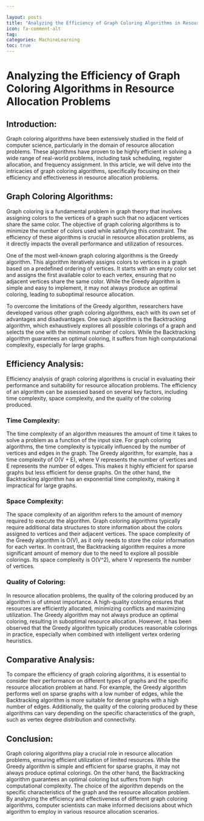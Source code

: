 ```yaml
---

layout: posts
title: "Analyzing the Efficiency of Graph Coloring Algorithms in Resource Allocation Problems"
icon: fa-comment-alt
tag:      
categories: MachineLearning
toc: true
---
```




# Analyzing the Efficiency of Graph Coloring Algorithms in Resource Allocation Problems

## Introduction:
Graph coloring algorithms have been extensively studied in the field of computer science, particularly in the domain of resource allocation problems. These algorithms have proven to be highly efficient in solving a wide range of real-world problems, including task scheduling, register allocation, and frequency assignment. In this article, we will delve into the intricacies of graph coloring algorithms, specifically focusing on their efficiency and effectiveness in resource allocation problems.

## Graph Coloring Algorithms:
Graph coloring is a fundamental problem in graph theory that involves assigning colors to the vertices of a graph such that no adjacent vertices share the same color. The objective of graph coloring algorithms is to minimize the number of colors used while satisfying this constraint. The efficiency of these algorithms is crucial in resource allocation problems, as it directly impacts the overall performance and utilization of resources.

One of the most well-known graph coloring algorithms is the Greedy algorithm. This algorithm iteratively assigns colors to vertices in a graph based on a predefined ordering of vertices. It starts with an empty color set and assigns the first available color to each vertex, ensuring that no adjacent vertices share the same color. While the Greedy algorithm is simple and easy to implement, it may not always produce an optimal coloring, leading to suboptimal resource allocation.

To overcome the limitations of the Greedy algorithm, researchers have developed various other graph coloring algorithms, each with its own set of advantages and disadvantages. One such algorithm is the Backtracking algorithm, which exhaustively explores all possible colorings of a graph and selects the one with the minimum number of colors. While the Backtracking algorithm guarantees an optimal coloring, it suffers from high computational complexity, especially for large graphs.

## Efficiency Analysis:
Efficiency analysis of graph coloring algorithms is crucial in evaluating their performance and suitability for resource allocation problems. The efficiency of an algorithm can be assessed based on several key factors, including time complexity, space complexity, and the quality of the coloring produced.

### Time Complexity:
The time complexity of an algorithm measures the amount of time it takes to solve a problem as a function of the input size. For graph coloring algorithms, the time complexity is typically influenced by the number of vertices and edges in the graph. The Greedy algorithm, for example, has a time complexity of O(V + E), where V represents the number of vertices and E represents the number of edges. This makes it highly efficient for sparse graphs but less efficient for dense graphs. On the other hand, the Backtracking algorithm has an exponential time complexity, making it impractical for large graphs.

### Space Complexity:
The space complexity of an algorithm refers to the amount of memory required to execute the algorithm. Graph coloring algorithms typically require additional data structures to store information about the colors assigned to vertices and their adjacent vertices. The space complexity of the Greedy algorithm is O(V), as it only needs to store the color information for each vertex. In contrast, the Backtracking algorithm requires a more significant amount of memory due to the need to explore all possible colorings. Its space complexity is O(V^2), where V represents the number of vertices.

### Quality of Coloring:
In resource allocation problems, the quality of the coloring produced by an algorithm is of utmost importance. A high-quality coloring ensures that resources are efficiently allocated, minimizing conflicts and maximizing utilization. The Greedy algorithm may not always produce an optimal coloring, resulting in suboptimal resource allocation. However, it has been observed that the Greedy algorithm typically produces reasonable colorings in practice, especially when combined with intelligent vertex ordering heuristics.

## Comparative Analysis:
To compare the efficiency of graph coloring algorithms, it is essential to consider their performance on different types of graphs and the specific resource allocation problem at hand. For example, the Greedy algorithm performs well on sparse graphs with a low number of edges, while the Backtracking algorithm is more suitable for dense graphs with a high number of edges. Additionally, the quality of the coloring produced by these algorithms can vary depending on the specific characteristics of the graph, such as vertex degree distribution and connectivity.

## Conclusion:
Graph coloring algorithms play a crucial role in resource allocation problems, ensuring efficient utilization of limited resources. While the Greedy algorithm is simple and efficient for sparse graphs, it may not always produce optimal colorings. On the other hand, the Backtracking algorithm guarantees an optimal coloring but suffers from high computational complexity. The choice of the algorithm depends on the specific characteristics of the graph and the resource allocation problem. By analyzing the efficiency and effectiveness of different graph coloring algorithms, computer scientists can make informed decisions about which algorithm to employ in various resource allocation scenarios.